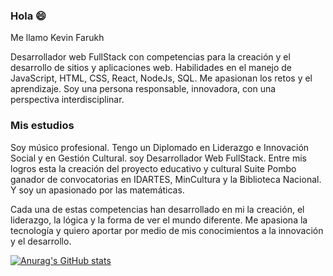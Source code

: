 ### Hola 😄

Me llamo Kevin Farukh

Desarrollador web FullStack con competencias para la creación y el desarrollo de sitios y aplicaciones web. Habilidades en el manejo de JavaScript, HTML, CSS, React, NodeJs, SQL. Me apasionan los retos y el aprendizaje. Soy una persona responsable, innovadora, con una perspectiva interdisciplinar.

### Mis estudios
Soy músico profesional. Tengo un Diplomado en Liderazgo e Innovación Social y en Gestión Cultural. soy Desarrollador Web FullStack. Entre mis logros esta la creación del proyecto educativo y cultural Suite Pombo ganador de convocatorias en IDARTES, MinCultura y la Biblioteca Nacional. Y soy un apasionado por las matemáticas.

Cada una de estas competencias han desarrollado en mi la creación, el liderazgo, la lógica y la forma de ver el mundo diferente. Me apasiona la tecnología y quiero aportar por medio de mis conocimientos a la innovación y el desarrollo.

 

[![Anurag's GitHub stats](https://github-readme-stats.vercel.app/api?username=kevinfarukh&hide=stars&show_icons=true&theme=tokyonight&border_radius=10px&hide_border=true)](https://github.com/anuraghazra/github-readme-stats)
